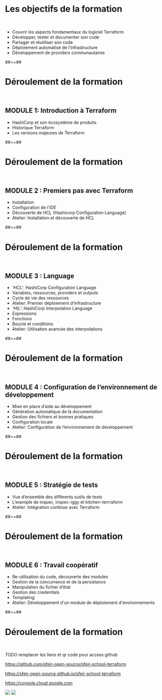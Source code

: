 <!-- .slide:  -->

# Les objectifs de la formation

<br>

- Couvrir les aspects fondamentaux du logiciel Terraform
- Développer, tester et documenter son code
- Partager et réutiliser son code
- Déploiement automatisé de l’infrastructure
- Développement de providers communautaires

##==##

# Déroulement de la formation

<br>

## MODULE 1: Introduction à Terraform

- HashiCorp et son écosystème de produits
- Historique Terraform
- Les versions majeures de Terraform

##==##

# Déroulement de la formation

<br>

## MODULE 2 : Premiers pas avec Terraform

- Installation
- Configuration de l'IDE
- Découverte de HCL (Hashicorp Configuration Language)
- Atelier: Installation et découverte de HCL

##==##

# Déroulement de la formation

<br>

## MODULE 3 : Language

- 'HCL': HashiCorp Configuration Language
- Variables, ressources, providers et outputs
- Cycle de vie des ressources
- Atelier: Premier déploiement d’infrastructure
- 'HIL': HashiCorp Interpolation Language
- Expressions
- Fonctions
- Boucle et conditions
- Atelier: Utilisation avancée des interpolations

##==##

# Déroulement de la formation

<br>

## MODULE 4 : Configuration de l’environnement de développement

- Mise en place d’aide au développement
- Génération automatique de la documentation
- Gestion des fichiers et bonnes pratiques
- Configuration locale
- Atelier: Configuration de l’environnement de développement

##==##

# Déroulement de la formation

<br>

## MODULE 5 : Stratégie de tests

- Vue d’ensemble des différents outils de tests
- L’exemple de inspec, inspec-iggy et kitchen-terrraform
- Atelier: Intégration continue avec Terraform

##==##


# Déroulement de la formation

<br>

## MODULE 6 : Travail coopératif

- Re-utilisation du code, découverte des modules
- Gestion de la concurrence et de la persistance
- Manipulation du fichier d’état
- Gestion des credentials
- Templating
- Atelier: Développement d'un module de déploiement d'environnements

##==##

<!-- .slide: data-type-show="gcp prez" -->

# Déroulement de la formation

<br>

TODO remplacer les liens et qr code pour access github

<https://github.com/sfeir-open-source/sfeir-school-terraform>

<https://sfeir-open-source.github.io/sfeir-school-terraform>

<https://console.cloud.google.com>

<div class="flex-row">
<img class="h-400" src="./assets/images/g418fd663c2_0_70.png">
<img class="h-400" src="./assets/images/g418fd663c2_0_72.png">
</div>
